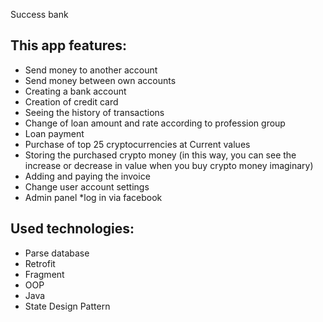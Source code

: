 Success bank
## This app features:
* Send money to another account
* Send money between own accounts
* Creating a bank account
* Creation of credit card
* Seeing the history of transactions
* Change of loan amount and rate according to profession group
* Loan payment
* Purchase of top 25 cryptocurrencies at Current values
* Storing the purchased crypto money (in this way, you can see the increase or decrease in value when you buy crypto money imaginary)
* Adding and paying the invoice
* Change user account settings
* Admin panel
*log in via facebook

## Used technologies:
* Parse database
* Retrofit
* Fragment
* OOP
* Java
* State Design Pattern


